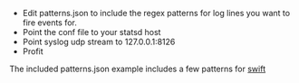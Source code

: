  - Edit patterns.json to include the regex patterns for log lines you want to fire events for.
 - Point the conf file to your statsd host
 - Point syslog udp stream to 127.0.0.1:8126
 - Profit

The included patterns.json example includes a few patterns for [swift](http://github.com/openstack/swift)
